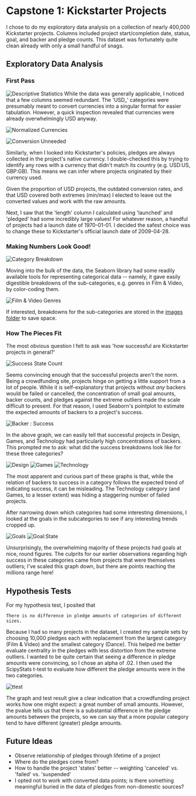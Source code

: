 # Capstone 1: Kickstarter Projects
I chose to do my exploratory data analysis on a collection of nearly 400,000 Kickstarter projects. Columns included project start/completion date, status, goal, and backer and pledge counts. This dataset was fortunately quite clean already with only a small handful of snags. 
    
## Exploratory Data Analysis
### First Pass
![Descriptive Statistics](images/ks_db_describe.png "Descriptive Statistics")
While the data was generally applicable, I noticed that a few columns seemed redundant. The 'USD_' categories were presumably meant to convert currencies into a singular format for easier tabulation. However, a quick inspection revealed that currencies were already overwhelmingly USD anyway. 

![Normalized Currencies](images/norm_cur.png "Normalized Currency Distribution")

![Conversion Unneeded](images/ks_corr_highlight.png)
    
Similarly, when I looked into Kickstarter's policies, pledges are always collected in the project's native currency. I double-checked this by trying to identify any rows with a currency that didn't match its country (e.g. USD:US, GBP:GB). This means we can infer where projects originated by their currency used. 

Given the proportion of USD projects, the outdated conversion rates, and that USD covered both extremes (min/max) I elected to leave out the converted values and work with the raw amounts. 

Next, I saw that the 'length' column I calculated using 'launched' and 'pledged' had some incredibly large values! For whatever reason, a handful of projects had a launch date of 1970-01-01. I decided the safest choice was to change these to Kickstarter's official launch date of 2009-04-28.


### Making Numbers Look Good!

![Category Breakdown](images/subcategories/Category_Hbars.png)

Moving into the bulk of the data, the Seaborn library had some readily available tools for representing categorical data -- namely, it gave easily digestible breakdowns of the sub-categories, e.g. genres in Film & Video, by color-coding them. 

![Film & Video Genres](images/subcategories/Film&Video.png "Film & Video category breakdown")

If interested, breakdowns for the sub-categories are stored in the [images folder](images/subcategories) to save space. 

### How The Pieces Fit
The most obvious question I felt to ask was 'how successful are Kickstarter projects in general?'

![Success State Count](images/state_dist.png)

Seems convincing enough that the successful projects aren't the norm. Being a crowdfunding site, projects hinge on getting a little support from a lot of people. While it is self-explanatory that projects without *any* backers would be failed or cancelled, the concentration of small goal amounts, backer counts, and pledges against the extreme outliers made the scale difficult to present. For that reason, I used Seaborn's pointplot to estimate the expected amounts of backers to a project's success.

![Backer : Success](images/Backer_Success.png)

In the above graph, we can easily tell that successful projects in Design, Games, and Technology had particularly high concentrations of backers. This prompted me to ask: what did the success breakdowns look like for these three categories?

![Design](images/sub_states/Design_subcat_state.png)
![Games](images/sub_states/Games_subcat_state.png)
![Technology](images/sub_states/Technology_subcat_state.png)

The most apparent and curious part of these graphs is that, while the relation of backers to success in a category follows the expected trend of indicating success, it can be misleading. The Technology category (and Games, to a lesser extent) was hiding a staggering number of failed projects. 

After narrowing down which categories had some interesting dimensions, I looked at the goals in the subcategories to see if any interesting trends cropped up. 

![Goals](images/goal_points.png)
![Goal:State](images/goal_to_state.png)

Unsurprisingly, the overwhelming majority of these projects had goals at nice, round figures. The culprits for our earlier observations regarding high success in these categories came from projects that were themselves outliers; I've scaled this graph down, but there are points reaching the millions range here!
        
## Hypothesis Tests

For my hypothesis test, I posited that 

    There is no difference in pledge amounts of categories of different sizes.

Because I had so many projects in the dataset, I created my sample sets by choosing 10,000 pledges each with replacement from the largest category (Film & Video) and the smallest category (Dance). This helped me better evaluate centrality in the pledges with less distortion from the extreme outliers. I wanted to be quite certain that seeing a difference in pledge amounts were convincing, so I chose an alpha of .02. I then used the ScipyStats t-test to evaluate how different the pledge amounts were in the two categories.

![ttest](images/ttest.png)

The graph and test result give a clear indication that a crowdfunding project works how one might expect: a great number of small amounts. However, the pvalue tells us that there is a substantial difference in the pledge amounts between the projects, so we can say that a more popular category tend to have different (greater) pledge amounts.


## Future Ideas
* Observe relationship of pledges through lifetime of a project
* Where do the pledges come from? 
* How to handle the project 'states' better -- weighting 'canceled' vs. 'failed' vs. 'suspended'
* I opted not to work with converted data points; is there something meaningful buried in the data of pledges from non-domestic sources?
